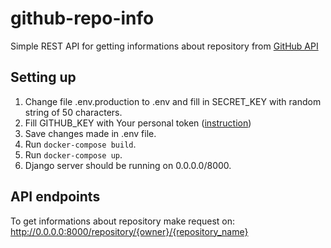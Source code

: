 # github-repo-info
Simple REST API for getting informations about repository from [GitHub API](https://docs.github.com/en/rest/reference/repos)

## Setting up
1. Change file .env.production to .env and fill in SECRET_KEY with random string of 50 characters. 
2. Fill GITHUB_KEY with Your personal token ([instruction](https://docs.github.com/en/github/authenticating-to-github/creating-a-personal-access-token))
3. Save changes made in .env file.
4. Run `docker-compose build`.
5. Run `docker-compose up`.
6. Django server should be running on 0.0.0.0/8000.


## API endpoints
To get informations about repository make request on:
http://0.0.0.0:8000/repository/{owner}/{repository_name}